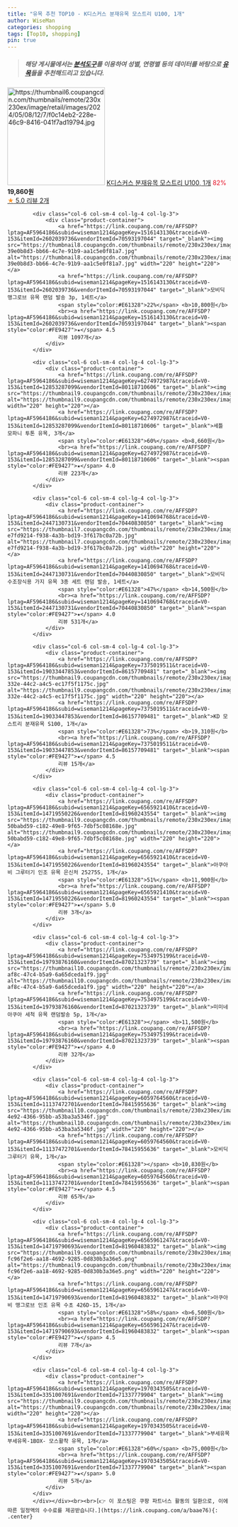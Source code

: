 ```yaml
---
title: "유목 추천 TOP10 - K디스커스 분재유목 모스트리 U100, 1개"
author: WiseMan
categories: shopping
tags: [Top10, shopping]
pin: true
---
```


> ##### 해당 게시물에서는 [**분석도구**](https://itemscout.io/)를 이용하여 **성별**, **연령별** 등의 데이터를 바탕으로 [**유목**](https://link.coupang.com/a/baae76)들을 추천해드리고 있습니다.
<div class="container"><div class="row">
            <div class="col-6 col-sm-4 col-lg-4 col-lg-3">
                <div class="product-container">
                    <a href="https://link.coupang.com/re/AFFSDP?lptag=AF5964186&subid=wiseman1214&pageKey=8084973101&traceid=V0-153&itemId=22813427441&vendorItemId=89848285055" target="_blank"><img src="https://thumbnail6.coupangcdn.com/thumbnails/remote/230x230ex/image/retail/images/2024/05/08/12/7/f0c14eb2-228e-46c9-8416-041f7ad19794.jpg" alt="https://thumbnail6.coupangcdn.com/thumbnails/remote/230x230ex/image/retail/images/2024/05/08/12/7/f0c14eb2-228e-46c9-8416-041f7ad19794.jpg" width="220" height="220"></a>
                    <a href="https://link.coupang.com/re/AFFSDP?lptag=AF5964186&subid=wiseman1214&pageKey=8084973101&traceid=V0-153&itemId=22813427441&vendorItemId=89848285055" target="_blank">K디스커스 분재유목 모스트리 U100, 1개</a>
                    <span style="color:#E61328">82%</span> <b>19,860원</b>
                    <br><a href="https://link.coupang.com/re/AFFSDP?lptag=AF5964186&subid=wiseman1214&pageKey=8084973101&traceid=V0-153&itemId=22813427441&vendorItemId=89848285055" target="_blank"><span style="color:#FE9427">★</span> 5.0
                    리뷰 2개</a>
                </div>
            </div>
            
            <div class="col-6 col-sm-4 col-lg-4 col-lg-3">
                <div class="product-container">
                    <a href="https://link.coupang.com/re/AFFSDP?lptag=AF5964186&subid=wiseman1214&pageKey=1516143130&traceid=V0-153&itemId=2602039736&vendorItemId=70593197044" target="_blank"><img src="https://thumbnail8.coupangcdn.com/thumbnails/remote/230x230ex/image/retail/images/1853090195316366-39e0b8d3-bb66-4c7e-91b9-aa1c5e0f81a7.jpg" alt="https://thumbnail8.coupangcdn.com/thumbnails/remote/230x230ex/image/retail/images/1853090195316366-39e0b8d3-bb66-4c7e-91b9-aa1c5e0f81a7.jpg" width="220" height="220"></a>
                    <a href="https://link.coupang.com/re/AFFSDP?lptag=AF5964186&subid=wiseman1214&pageKey=1516143130&traceid=V0-153&itemId=2602039736&vendorItemId=70593197044" target="_blank">모비딕 맹그로브 유목 랜덤 발송 3p, 1세트</a>
                    <span style="color:#E61328">22%</span> <b>10,800원</b>
                    <br><a href="https://link.coupang.com/re/AFFSDP?lptag=AF5964186&subid=wiseman1214&pageKey=1516143130&traceid=V0-153&itemId=2602039736&vendorItemId=70593197044" target="_blank"><span style="color:#FE9427">★</span> 4.5
                    리뷰 1097개</a>
                </div>
            </div>
            
            <div class="col-6 col-sm-4 col-lg-4 col-lg-3">
                <div class="product-container">
                    <a href="https://link.coupang.com/re/AFFSDP?lptag=AF5964186&subid=wiseman1214&pageKey=6274972987&traceid=V0-153&itemId=12853287099&vendorItemId=80118710606" target="_blank"><img src="https://thumbnail9.coupangcdn.com/thumbnails/remote/230x230ex/image/rs_quotation_api/evadnvkd/18c4f2e461b040fe8ae187b836648d85.jpg" alt="https://thumbnail9.coupangcdn.com/thumbnails/remote/230x230ex/image/rs_quotation_api/evadnvkd/18c4f2e461b040fe8ae187b836648d85.jpg" width="220" height="220"></a>
                    <a href="https://link.coupang.com/re/AFFSDP?lptag=AF5964186&subid=wiseman1214&pageKey=6274972987&traceid=V0-153&itemId=12853287099&vendorItemId=80118710606" target="_blank">세틀 모파니 투톤 유목, 3개</a>
                    <span style="color:#E61328">60%</span> <b>8,660원</b>
                    <br><a href="https://link.coupang.com/re/AFFSDP?lptag=AF5964186&subid=wiseman1214&pageKey=6274972987&traceid=V0-153&itemId=12853287099&vendorItemId=80118710606" target="_blank"><span style="color:#FE9427">★</span> 4.0
                    리뷰 223개</a>
                </div>
            </div>
            
            <div class="col-6 col-sm-4 col-lg-4 col-lg-3">
                <div class="product-container">
                    <a href="https://link.coupang.com/re/AFFSDP?lptag=AF5964186&subid=wiseman1214&pageKey=1410694768&traceid=V0-153&itemId=2447130731&vendorItemId=70440830850" target="_blank"><img src="https://thumbnail7.coupangcdn.com/thumbnails/remote/230x230ex/image/retail/images/704468217251003-e7fd9214-f938-4a3b-bd19-3f617bc0a72b.jpg" alt="https://thumbnail7.coupangcdn.com/thumbnails/remote/230x230ex/image/retail/images/704468217251003-e7fd9214-f938-4a3b-bd19-3f617bc0a72b.jpg" width="220" height="220"></a>
                    <a href="https://link.coupang.com/re/AFFSDP?lptag=AF5964186&subid=wiseman1214&pageKey=1410694768&traceid=V0-153&itemId=2447130731&vendorItemId=70440830850" target="_blank">모비딕 수조장식용 가지 유목 3종 세트 랜덤 발송, 1세트</a>
                    <span style="color:#E61328">47%</span> <b>14,500원</b>
                    <br><a href="https://link.coupang.com/re/AFFSDP?lptag=AF5964186&subid=wiseman1214&pageKey=1410694768&traceid=V0-153&itemId=2447130731&vendorItemId=70440830850" target="_blank"><span style="color:#FE9427">★</span> 4.0
                    리뷰 531개</a>
                </div>
            </div>
            
            <div class="col-6 col-sm-4 col-lg-4 col-lg-3">
                <div class="product-container">
                    <a href="https://link.coupang.com/re/AFFSDP?lptag=AF5964186&subid=wiseman1214&pageKey=7375019511&traceid=V0-153&itemId=19033447853&vendorItemId=86157709481" target="_blank"><img src="https://thumbnail9.coupangcdn.com/thumbnails/remote/230x230ex/image/retail/images/2023/06/02/11/5/a2c8f705-332e-44c2-a4c5-ec17f5f1175c.jpg" alt="https://thumbnail9.coupangcdn.com/thumbnails/remote/230x230ex/image/retail/images/2023/06/02/11/5/a2c8f705-332e-44c2-a4c5-ec17f5f1175c.jpg" width="220" height="220"></a>
                    <a href="https://link.coupang.com/re/AFFSDP?lptag=AF5964186&subid=wiseman1214&pageKey=7375019511&traceid=V0-153&itemId=19033447853&vendorItemId=86157709481" target="_blank">KD 모스트리 분재유목 S100, 1개</a>
                    <span style="color:#E61328">73%</span> <b>19,310원</b>
                    <br><a href="https://link.coupang.com/re/AFFSDP?lptag=AF5964186&subid=wiseman1214&pageKey=7375019511&traceid=V0-153&itemId=19033447853&vendorItemId=86157709481" target="_blank"><span style="color:#FE9427">★</span> 4.5
                    리뷰 15개</a>
                </div>
            </div>
            
            <div class="col-6 col-sm-4 col-lg-4 col-lg-3">
                <div class="product-container">
                    <a href="https://link.coupang.com/re/AFFSDP?lptag=AF5964186&subid=wiseman1214&pageKey=6565921410&traceid=V0-153&itemId=14719550226&vendorItemId=81960243554" target="_blank"><img src="https://thumbnail9.coupangcdn.com/thumbnails/remote/230x230ex/image/retail/images/3905453952418371-50babd59-c182-49e8-9f65-7dbf5c08168e.jpg" alt="https://thumbnail9.coupangcdn.com/thumbnails/remote/230x230ex/image/retail/images/3905453952418371-50babd59-c182-49e8-9f65-7dbf5c08168e.jpg" width="220" height="220"></a>
                    <a href="https://link.coupang.com/re/AFFSDP?lptag=AF5964186&subid=wiseman1214&pageKey=6565921410&traceid=V0-153&itemId=14719550226&vendorItemId=81960243554" target="_blank">아쿠아비 그루터기 인조 유목 은신처 25275S, 1개</a>
                    <span style="color:#E61328">51%</span> <b>11,900원</b>
                    <br><a href="https://link.coupang.com/re/AFFSDP?lptag=AF5964186&subid=wiseman1214&pageKey=6565921410&traceid=V0-153&itemId=14719550226&vendorItemId=81960243554" target="_blank"><span style="color:#FE9427">★</span> 5.0
                    리뷰 3개</a>
                </div>
            </div>
            
            <div class="col-6 col-sm-4 col-lg-4 col-lg-3">
                <div class="product-container">
                    <a href="https://link.coupang.com/re/AFFSDP?lptag=AF5964186&subid=wiseman1214&pageKey=7534975199&traceid=V0-153&itemId=19793876160&vendorItemId=87021323739" target="_blank"><img src="https://thumbnail10.coupangcdn.com/thumbnails/remote/230x230ex/image/retail/images/2023/08/29/17/9/2c700414-af8c-47c4-b5a9-6a65dceda1f9.jpg" alt="https://thumbnail10.coupangcdn.com/thumbnails/remote/230x230ex/image/retail/images/2023/08/29/17/9/2c700414-af8c-47c4-b5a9-6a65dceda1f9.jpg" width="220" height="220"></a>
                    <a href="https://link.coupang.com/re/AFFSDP?lptag=AF5964186&subid=wiseman1214&pageKey=7534975199&traceid=V0-153&itemId=19793876160&vendorItemId=87021323739" target="_blank">미미네아쿠아 세척 유목 랜덤발송 5p, 1개</a>
                    <span style="color:#E61328"></span> <b>11,500원</b>
                    <br><a href="https://link.coupang.com/re/AFFSDP?lptag=AF5964186&subid=wiseman1214&pageKey=7534975199&traceid=V0-153&itemId=19793876160&vendorItemId=87021323739" target="_blank"><span style="color:#FE9427">★</span> 4.0
                    리뷰 32개</a>
                </div>
            </div>
            
            <div class="col-6 col-sm-4 col-lg-4 col-lg-3">
                <div class="product-container">
                    <a href="https://link.coupang.com/re/AFFSDP?lptag=AF5964186&subid=wiseman1214&pageKey=6059764560&traceid=V0-153&itemId=11137472701&vendorItemId=78415955636" target="_blank"><img src="https://thumbnail10.coupangcdn.com/thumbnails/remote/230x230ex/image/retail/images/2021/08/26/17/9/d207067a-4e92-4366-95bb-a53ba3a5346f.jpg" alt="https://thumbnail10.coupangcdn.com/thumbnails/remote/230x230ex/image/retail/images/2021/08/26/17/9/d207067a-4e92-4366-95bb-a53ba3a5346f.jpg" width="220" height="220"></a>
                    <a href="https://link.coupang.com/re/AFFSDP?lptag=AF5964186&subid=wiseman1214&pageKey=6059764560&traceid=V0-153&itemId=11137472701&vendorItemId=78415955636" target="_blank">모비딕 그루터기 유목, 1개</a>
                    <span style="color:#E61328"></span> <b>10,830원</b>
                    <br><a href="https://link.coupang.com/re/AFFSDP?lptag=AF5964186&subid=wiseman1214&pageKey=6059764560&traceid=V0-153&itemId=11137472701&vendorItemId=78415955636" target="_blank"><span style="color:#FE9427">★</span> 4.5
                    리뷰 65개</a>
                </div>
            </div>
            
            <div class="col-6 col-sm-4 col-lg-4 col-lg-3">
                <div class="product-container">
                    <a href="https://link.coupang.com/re/AFFSDP?lptag=AF5964186&subid=wiseman1214&pageKey=6565961247&traceid=V0-153&itemId=14719790693&vendorItemId=81960483832" target="_blank"><img src="https://thumbnail9.coupangcdn.com/thumbnails/remote/230x230ex/image/retail/images/1204873866029589-fc96f2e6-aa18-4692-9285-0d830b3a36e5.png" alt="https://thumbnail9.coupangcdn.com/thumbnails/remote/230x230ex/image/retail/images/1204873866029589-fc96f2e6-aa18-4692-9285-0d830b3a36e5.png" width="220" height="220"></a>
                    <a href="https://link.coupang.com/re/AFFSDP?lptag=AF5964186&subid=wiseman1214&pageKey=6565961247&traceid=V0-153&itemId=14719790693&vendorItemId=81960483832" target="_blank">아쿠아비 맹그로브 인조 유목 수초 426D-15, 1개</a>
                    <span style="color:#E61328">58%</span> <b>6,500원</b>
                    <br><a href="https://link.coupang.com/re/AFFSDP?lptag=AF5964186&subid=wiseman1214&pageKey=6565961247&traceid=V0-153&itemId=14719790693&vendorItemId=81960483832" target="_blank"><span style="color:#FE9427">★</span> 4.5
                    리뷰 7개</a>
                </div>
            </div>
            
            <div class="col-6 col-sm-4 col-lg-4 col-lg-3">
                <div class="product-container">
                    <a href="https://link.coupang.com/re/AFFSDP?lptag=AF5964186&subid=wiseman1214&pageKey=1970343505&traceid=V0-153&itemId=3351007691&vendorItemId=71337779904" target="_blank"><img src="https://thumbnail9.coupangcdn.com/thumbnails/remote/230x230ex/image/vendor_inventory/7c80/ef1c438795cbca098ec615f47f239fd7145ebe6a3754800cd1cb8839f7d0.jpg" alt="https://thumbnail9.coupangcdn.com/thumbnails/remote/230x230ex/image/vendor_inventory/7c80/ef1c438795cbca098ec615f47f239fd7145ebe6a3754800cd1cb8839f7d0.jpg" width="220" height="220"></a>
                    <a href="https://link.coupang.com/re/AFFSDP?lptag=AF5964186&subid=wiseman1214&pageKey=1970343505&traceid=V0-153&itemId=3351007691&vendorItemId=71337779904" target="_blank">부세유목 부세유목-1BOX- 모스활착 유목, 1개</a>
                    <span style="color:#E61328">60%</span> <b>75,000원</b>
                    <br><a href="https://link.coupang.com/re/AFFSDP?lptag=AF5964186&subid=wiseman1214&pageKey=1970343505&traceid=V0-153&itemId=3351007691&vendorItemId=71337779904" target="_blank"><span style="color:#FE9427">★</span> 5.0
                    리뷰 5개</a>
                </div>
            </div>
            </div></div><br><br>[👉 이 포스팅은 쿠팡 파트너스 활동의 일환으로, 이에 따른 일정액의 수수료를 제공받습니다.](https://link.coupang.com/a/baae76){: .center}